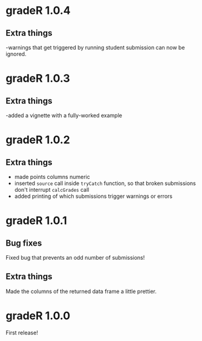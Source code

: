 # gradeR 1.0.4

## Extra things

-warnings that get triggered by running student submission can now be ignored.

# gradeR 1.0.3

## Extra things

-added a vignette with a fully-worked example

# gradeR 1.0.2

## Extra things

- made points columns numeric
- inserted `source` call inside `tryCatch` function, so that broken submissions don't interrupt `calcGrades` call
- added printing of which submissions trigger warnings or errors

# gradeR 1.0.1

## Bug fixes

Fixed bug that prevents an odd number of submissions!

## Extra things

Made the columns of the returned data frame a little prettier.


# gradeR 1.0.0

First release!
